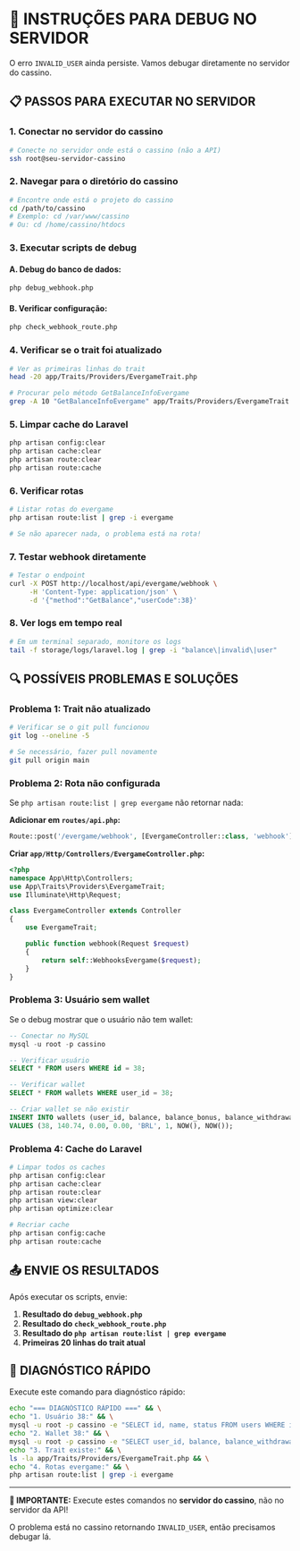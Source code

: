 # 🚨 INSTRUÇÕES PARA DEBUG NO SERVIDOR

O erro `INVALID_USER` ainda persiste. Vamos debugar diretamente no servidor do cassino.

## 📋 PASSOS PARA EXECUTAR NO SERVIDOR

### **1. Conectar no servidor do cassino**
```bash
# Conecte no servidor onde está o cassino (não a API)
ssh root@seu-servidor-cassino
```

### **2. Navegar para o diretório do cassino**
```bash
# Encontre onde está o projeto do cassino
cd /path/to/cassino
# Exemplo: cd /var/www/cassino
# Ou: cd /home/cassino/htdocs
```

### **3. Executar scripts de debug**

#### **A. Debug do banco de dados:**
```bash
php debug_webhook.php
```

#### **B. Verificar configuração:**
```bash
php check_webhook_route.php
```

### **4. Verificar se o trait foi atualizado**
```bash
# Ver as primeiras linhas do trait
head -20 app/Traits/Providers/EvergameTrait.php

# Procurar pelo método GetBalanceInfoEvergame
grep -A 10 "GetBalanceInfoEvergame" app/Traits/Providers/EvergameTrait.php
```

### **5. Limpar cache do Laravel**
```bash
php artisan config:clear
php artisan cache:clear
php artisan route:clear
php artisan route:cache
```

### **6. Verificar rotas**
```bash
# Listar rotas do evergame
php artisan route:list | grep -i evergame

# Se não aparecer nada, o problema está na rota!
```

### **7. Testar webhook diretamente**
```bash
# Testar o endpoint
curl -X POST http://localhost/api/evergame/webhook \
     -H 'Content-Type: application/json' \
     -d '{"method":"GetBalance","userCode":38}'
```

### **8. Ver logs em tempo real**
```bash
# Em um terminal separado, monitore os logs
tail -f storage/logs/laravel.log | grep -i "balance\|invalid\|user"
```

## 🔍 POSSÍVEIS PROBLEMAS E SOLUÇÕES

### **Problema 1: Trait não atualizado**
```bash
# Verificar se o git pull funcionou
git log --oneline -5

# Se necessário, fazer pull novamente
git pull origin main
```

### **Problema 2: Rota não configurada**
Se `php artisan route:list | grep evergame` não retornar nada:

**Adicionar em `routes/api.php`:**
```php
Route::post('/evergame/webhook', [EvergameController::class, 'webhook']);
```

**Criar `app/Http/Controllers/EvergameController.php`:**
```php
<?php
namespace App\Http\Controllers;
use App\Traits\Providers\EvergameTrait;
use Illuminate\Http\Request;

class EvergameController extends Controller
{
    use EvergameTrait;

    public function webhook(Request $request)
    {
        return self::WebhooksEvergame($request);
    }
}
```

### **Problema 3: Usuário sem wallet**
Se o debug mostrar que o usuário não tem wallet:

```sql
-- Conectar no MySQL
mysql -u root -p cassino

-- Verificar usuário
SELECT * FROM users WHERE id = 38;

-- Verificar wallet
SELECT * FROM wallets WHERE user_id = 38;

-- Criar wallet se não existir
INSERT INTO wallets (user_id, balance, balance_bonus, balance_withdrawal, currency, active, created_at, updated_at)
VALUES (38, 140.74, 0.00, 0.00, 'BRL', 1, NOW(), NOW());
```

### **Problema 4: Cache do Laravel**
```bash
# Limpar todos os caches
php artisan config:clear
php artisan cache:clear
php artisan route:clear
php artisan view:clear
php artisan optimize:clear

# Recriar cache
php artisan config:cache
php artisan route:cache
```

## 📤 ENVIE OS RESULTADOS

Após executar os scripts, envie:

1. **Resultado do `debug_webhook.php`**
2. **Resultado do `check_webhook_route.php`**
3. **Resultado do `php artisan route:list | grep evergame`**
4. **Primeiras 20 linhas do trait atual**

## 🎯 DIAGNÓSTICO RÁPIDO

Execute este comando para diagnóstico rápido:

```bash
echo "=== DIAGNÓSTICO RÁPIDO ===" && \
echo "1. Usuário 38:" && \
mysql -u root -p cassino -e "SELECT id, name, status FROM users WHERE id = 38;" && \
echo "2. Wallet 38:" && \
mysql -u root -p cassino -e "SELECT user_id, balance, balance_withdrawal, active FROM wallets WHERE user_id = 38;" && \
echo "3. Trait existe:" && \
ls -la app/Traits/Providers/EvergameTrait.php && \
echo "4. Rotas evergame:" && \
php artisan route:list | grep -i evergame
```

---

**🚨 IMPORTANTE:** Execute estes comandos no **servidor do cassino**, não no servidor da API!

O problema está no cassino retornando `INVALID_USER`, então precisamos debugar lá.
